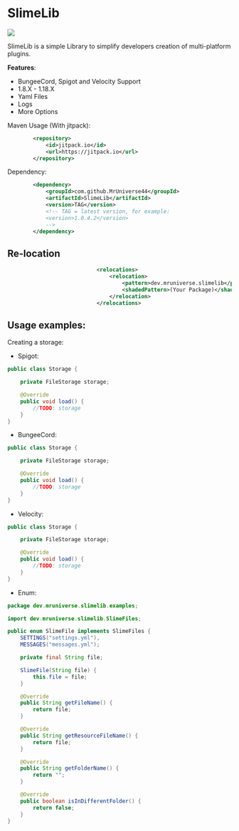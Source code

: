 # SlimeLib

[![](https://jitpack.io/v/MrUniverse44/SlimeLib.svg)](https://jitpack.io/#MrUniverse44/SlimeLib)

SlimeLib is a simple Library to simplify developers
creation of multi-platform plugins.

**Features**:
* BungeeCord, Spigot and Velocity Support
* 1.8.X - 1.18.X
* Yaml Files
* Logs
* More Options

Maven Usage (With jitpack):
```XML
        <repository>
            <id>jitpack.io</id>
            <url>https://jitpack.io</url>
        </repository>
```

Dependency:
```XML
        <dependency>
            <groupId>com.github.MrUniverse44</groupId>
            <artifactId>SlimeLib</artifactId>
            <version>TAG</version>
            <!-- TAG = latest version, for example:
            <version>1.0.4.2</version>
            -->
        </dependency>
```

## Re-location

```XML
                            <relocations>
                                <relocation>
                                    <pattern>dev.mruniverse.slimelib</pattern>
                                    <shadedPattern>(Your Package)</shadedPattern>
                                </relocation>
                            </relocations>
```

## Usage examples:


Creating a storage:
* Spigot:
```Java
public class Storage {

    private FileStorage storage;

    @Override
    public void load() {
        //TODO: storage
    }
}
```

* BungeeCord:
```Java
public class Storage {

    private FileStorage storage;

    @Override
    public void load() {
        //TODO: storage
    }
}
```

* Velocity:
```Java
public class Storage {

    private FileStorage storage;

    @Override
    public void load() {
        //TODO: storage
    }
}
```

* Enum:

```Java
package dev.mruniverse.slimelib.examples;

import dev.mruniverse.slimelib.SlimeFiles;

public enum SlimeFile implements SlimeFiles {
    SETTINGS("settings.yml"),
    MESSAGES("messages.yml");

    private final String file;

    SlimeFile(String file) {
        this.file = file;
    }

    @Override
    public String getFileName() {
        return file;
    }

    @Override
    public String getResourceFileName() {
        return file;
    }

    @Override
    public String getFolderName() {
        return "";
    }

    @Override
    public boolean isInDifferentFolder() {
        return false;
    }
}

```